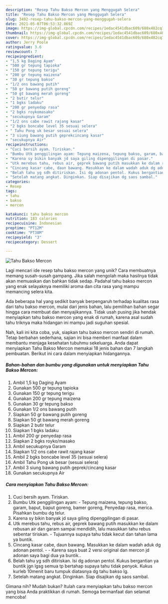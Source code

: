```yaml
---
description: "Resep Tahu Bakso Mercon yang Menggugah Selera"
title: "Resep Tahu Bakso Mercon yang Menggugah Selera"
slug: 3492-resep-tahu-bakso-mercon-yang-menggugah-selera
date: 2021-05-07T06:53:32.869Z
image: https://img-global.cpcdn.com/recipes/1edac4541dbac609/680x482cq70/tahu-bakso-mercon-foto-resep-utama.jpg
thumbnail: https://img-global.cpcdn.com/recipes/1edac4541dbac609/680x482cq70/tahu-bakso-mercon-foto-resep-utama.jpg
cover: https://img-global.cpcdn.com/recipes/1edac4541dbac609/680x482cq70/tahu-bakso-mercon-foto-resep-utama.jpg
author: Jerry Poole
ratingvalue: 3.6
reviewcount: 7
recipeingredient:
- "1,5 kg Daging Ayam"
- "500 gr tepung tapioka"
- "150 gr tepung terigu"
- "200 gr tepung maizena"
- "30 gr tepung bakso"
- "1/2 ons bawang putih"
- "50 gr bawang putih goreng"
- "50 gt bawang merah goreng"
- "2 butir telur"
- "1 bgks ladaku"
- "200 gr penyedap rasa"
- "2 bgks roykomasako"
- "secukupnya Garam"
- "1/2 ons cabe rawit rajang kasar"
- "2 bgks boncabe level 35 sesuai selera"
- " Tahu Pong uk besar sesuai selera"
- "3 siung bawang putih geprekcincang kasar"
- "secukupnya Air"
recipeinstructions:
- "Cuci bersih ayam. Tiriskan."
- "Bumbu Utk penggilingan ayam: Tepung maizena, tepung bakso, garam, baput, baput goreng, bamer goreng, Penyedap rasa, merica. Pisahkan bumbu dg telur."
- "Karena sy bikin banyak jd saya giling dipenggilingan di pasar."
- "Utk merebus tahu, rebus air, geprek bawang putih masukkan ke dalam rebusan air dan garam sampai mendidih, lalu masukkan tahu rebus sebentar tiriskan.  Tujuannya supaya tahu tidak kecut dan tahan lama ya buntik."
- "Cincang kasar cabe, daun bawang. Masukkan ke dalam wadah aduk dg adonan pentol.  Karena saya buat 2 versi original dan mercon jd adonan saya bagi dua ya buntik.."
- "Belah tahu yg sdh ditiriskan. Isi dg adonan pentol. Kukus bergantian ya buntik jgn lgsg semua tp bertahap supaya tahu tidak penyok. Kukus kurleb 10menit baru tumpuk diatasnya dg tahu bakso lg."
- "Setelah matang angkat. Dinginkan. Siap disajikan dg saos sambal."
categories:
- Resep
tags:
- tahu
- bakso
- mercon

katakunci: tahu bakso mercon 
nutrition: 183 calories
recipecuisine: Indonesian
preptime: "PT12M"
cooktime: "PT38M"
recipeyield: "3"
recipecategory: Dessert

---
```



![Tahu Bakso Mercon](https://img-global.cpcdn.com/recipes/1edac4541dbac609/680x482cq70/tahu-bakso-mercon-foto-resep-utama.jpg)

Lagi mencari ide resep tahu bakso mercon yang unik? Cara membuatnya memang susah-susah gampang. Jika salah mengolah maka hasilnya tidak akan memuaskan dan bahkan tidak sedap. Padahal tahu bakso mercon yang enak selayaknya memiliki aroma dan cita rasa yang mampu memancing selera kita.



Ada beberapa hal yang sedikit banyak berpengaruh terhadap kualitas rasa dari tahu bakso mercon, mulai dari jenis bahan, lalu pemilihan bahan segar hingga cara membuat dan menyajikannya. Tidak usah pusing jika hendak menyiapkan tahu bakso mercon yang enak di rumah, karena asal sudah tahu triknya maka hidangan ini mampu jadi suguhan spesial.


Nah, kali ini kita coba, yuk, siapkan tahu bakso mercon sendiri di rumah. Tetap berbahan sederhana, sajian ini bisa memberi manfaat dalam membantu menjaga kesehatan tubuhmu sekeluarga. Anda dapat menyiapkan Tahu Bakso Mercon memakai 18 jenis bahan dan 7 langkah pembuatan. Berikut ini cara dalam menyiapkan hidangannya.

<!--inarticleads1-->

##### Bahan-bahan dan bumbu yang digunakan untuk menyiapkan Tahu Bakso Mercon:

1. Ambil 1,5 kg Daging Ayam
1. Gunakan 500 gr tepung tapioka
1. Gunakan 150 gr tepung terigu
1. Gunakan 200 gr tepung maizena
1. Gunakan 30 gr tepung bakso
1. Gunakan 1/2 ons bawang putih
1. Siapkan 50 gr bawang putih goreng
1. Siapkan 50 gt bawang merah goreng
1. Siapkan 2 butir telur
1. Siapkan 1 bgks ladaku
1. Ambil 200 gr penyedap rasa
1. Siapkan 2 bgks royko/masako
1. Ambil secukupnya Garam
1. Siapkan 1/2 ons cabe rawit rajang kasar
1. Ambil 2 bgks boncabe level 35 (sesuai selera)
1. Ambil  Tahu Pong uk besar (sesuai selera)
1. Ambil 3 siung bawang putih geprek/cincang kasar
1. Gunakan secukupnya Air




<!--inarticleads2-->

##### Cara menyiapkan Tahu Bakso Mercon:

1. Cuci bersih ayam. Tiriskan.
1. Bumbu Utk penggilingan ayam: - Tepung maizena, tepung bakso, garam, baput, baput goreng, bamer goreng, Penyedap rasa, merica. Pisahkan bumbu dg telur.
1. Karena sy bikin banyak jd saya giling dipenggilingan di pasar.
1. Utk merebus tahu, rebus air, geprek bawang putih masukkan ke dalam rebusan air dan garam sampai mendidih, lalu masukkan tahu rebus sebentar tiriskan.  - Tujuannya supaya tahu tidak kecut dan tahan lama ya buntik.
1. Cincang kasar cabe, daun bawang. Masukkan ke dalam wadah aduk dg adonan pentol. -  - Karena saya buat 2 versi original dan mercon jd adonan saya bagi dua ya buntik..
1. Belah tahu yg sdh ditiriskan. Isi dg adonan pentol. Kukus bergantian ya buntik jgn lgsg semua tp bertahap supaya tahu tidak penyok. Kukus kurleb 10menit baru tumpuk diatasnya dg tahu bakso lg.
1. Setelah matang angkat. Dinginkan. Siap disajikan dg saos sambal.




Gimana nih? Mudah bukan? Itulah cara menyiapkan tahu bakso mercon yang bisa Anda praktikkan di rumah. Semoga bermanfaat dan selamat mencoba!
